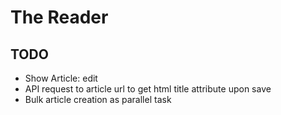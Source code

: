 # The Reader

TODO
----
* Show Article: edit
* API request to article url to get html title attribute upon save
* Bulk article creation as parallel task

